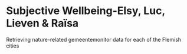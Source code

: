 # Subjective Wellbeing-Elsy, Luc, Lieven & Raïsa
Retrieving nature-related gemeentemonitor data for each of the Flemish cities
